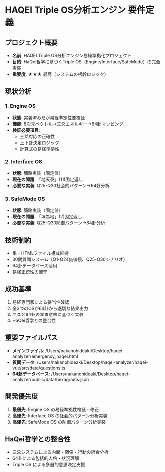 # HAQEI Triple OS分析エンジン 要件定義

## プロジェクト概要
- **名前**: HAQEI Triple OS分析エンジン易経準拠化プロジェクト
- **目的**: HaQei哲学に基づくTriple OS（Engine/Interface/SafeMode）の完全実装
- **重要度**: ★★★ 最高（システムの根幹ロジック）

## 現状分析

### 1. Engine OS
- **状態**: 実装済みだが易経準拠性要検証
- **機能**: 8次元ベクトル→三爻エネルギー→64卦マッピング
- **検証必要項目**:
  - 三爻対応の正確性
  - 上下卦決定ロジック
  - 計算式の易経準拠性

### 2. Interface OS
- **状態**: 簡略実装（固定値）
- **現在の問題**: 「地天泰」(11)固定返し
- **必要な実装**: Q25-Q30社会的パターン→64卦分析

### 3. SafeMode OS
- **状態**: 簡略実装（固定値）
- **現在の問題**: 「坤為地」(2)固定返し
- **必要な実装**: Q25-Q30防御パターン→64卦分析

## 技術制約
- 単一HTMLファイル構成維持
- 30問質問システム（Q1-Q24価値観、Q25-Q30シナリオ）
- 64卦データベース活用
- 易経正統性の厳守

## 成功基準
1. 易経専門家による妥当性確認
2. 全3つのOSが64卦から適切な結果出力
3. 三爻と64卦の本来意味に基づく実装
4. HaQei哲学との整合性

## 重要ファイルパス
- **メインファイル**: /Users/nakanohideaki/Desktop/haqei-analyzer/emergency_haqei.html
- **質問データ**: /Users/nakanohideaki/Desktop/haqei-analyzer/haqei-vue/src/data/questions.ts
- **64卦データベース**: /Users/nakanohideaki/Desktop/haqei-analyzer/public/data/hexagrams.json

## 開発優先度
1. **最優先**: Engine OS の易経準拠性検証・修正
2. **高優先**: Interface OS の社会的パターン分析実装
3. **高優先**: SafeMode OS の防御パターン分析実装

## HaQei哲学との整合性
- 三爻システムによる内面・関係・行動の統合分析
- 64卦による包括的人格・状況理解
- Triple OS による多層的意思決定支援